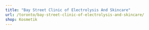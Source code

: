 ```yaml
---
title: "Bay Street Clinic of Electrolysis And Skincare"
url: /toronto/bay-street-clinic-of-electrolysis-and-skincare/
shop: Kosmetik
---
```


